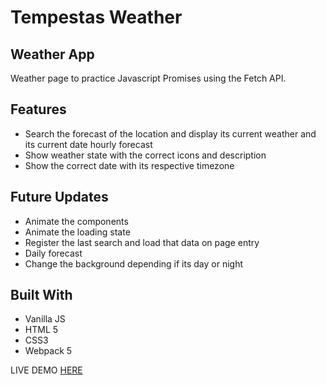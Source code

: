 # Tempestas Weather

## Weather App

Weather page to practice Javascript Promises using the Fetch API.

## Features

- Search the forecast of the location and display its current weather and its current date hourly forecast
- Show weather state with the correct icons and description
- Show the correct date with its respective timezone

## Future Updates

- Animate the components
- Animate the loading state
- Register the last search and load that data on page entry
- Daily forecast
- Change the background depending if its day or night

## Built With

- Vanilla JS
- HTML 5
- CSS3
- Webpack 5

LIVE DEMO [HERE](https://nefrodzv.github.io/tempestas-weather/)
